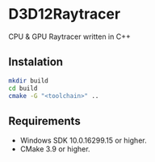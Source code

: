 # D3D12Raytracer
CPU &amp; GPU Raytracer written in C++

## Instalation

```bash
mkdir build
cd build
cmake -G "<toolchain>" ..
```

## Requirements

* Windows SDK 10.0.16299.15 or higher.
* CMake 3.9 or higher.
